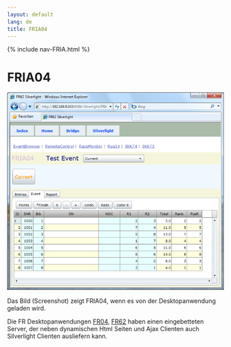 ```yaml
---
layout: default
lang: de
title: FRIA04
---
```


{% include nav-FRIA.html %}

# FRIA04

![FRIA04 screenshot](../images/FRIA04.png)

Das Bild (Screenshot) zeigt FRIA04, wenn es von der Desktopanwendung geladen wird.

Die FR Desktopanwendungen [FR04](../applications/FR04), [FR62](../applications/FR62) haben einen eingebetteten Server,
der neben dynamischen Html Seiten und Ajax Clienten auch Silverlight Clienten ausliefern kann.
